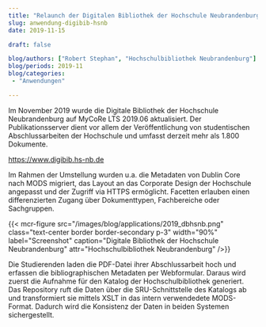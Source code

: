 ```yaml
---
title: "Relaunch der Digitalen Bibliothek der Hochschule Neubrandenburg"
slug: anwendung-digibib-hsnb
date: 2019-11-15

draft: false

blog/authors: ["Robert Stephan", "Hochschulbibliothek Neubrandenburg"]
blog/periods: 2019-11
blog/categories:
 - "Anwendungen"

---
```


Im November 2019 wurde die Digitale Bibliothek der Hochschule Neubrandenburg auf MyCoRe LTS 2019.06 aktualisiert.
Der Publikationsserver dient vor allem der Veröffentlichung von studentischen Abschlussarbeiten der Hochschule
und umfasst derzeit mehr als 1.800 Dokumente.
<!--more-->

https://www.digibib.hs-nb.de

Im Rahmen der Umstellung wurden u.a. die Metadaten von Dublin Core nach MODS migriert, das Layout 
an das Corporate Design der Hochschule angepasst und der Zugriff via HTTPS ermöglicht. 
Facetten erlauben einen differenzierten Zugang über Dokumenttypen, Fachbereiche oder Sachgruppen.

{{< mcr-figure src="/images/blog/applications/2019_dbhsnb.png" 
         class="text-center border border-secondary p-3" width="90%" 
         label="Screenshot" caption="Digitale Bibliothek der Hochschule Neubrandenburg" 
         attr="Hochschulbibliothek Neubrandenburg" />}}
         
Die Studierenden laden die PDF-Datei ihrer Abschlussarbeit hoch und erfassen die bibliographischen Metadaten per Webformular.
Daraus wird zuerst die Aufnahme für den Katalog der Hochschulbibliothek generiert.
Das Repository ruft die Daten über die SRU-Schnittstelle des Katalogs ab und transformiert sie mittels XSLT in das intern
verwendedete MODS-Format. Dadurch wird die Konsistenz der Daten in beiden Systemen sichergestellt.

